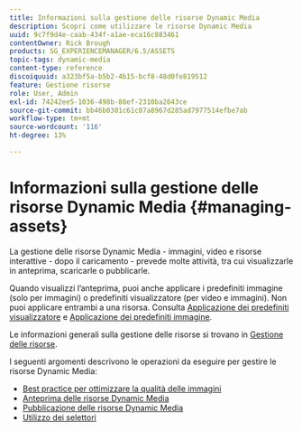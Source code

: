 ```yaml
---
title: Informazioni sulla gestione delle risorse Dynamic Media
description: Scopri come utilizzare le risorse Dynamic Media
uuid: 9c7f9d4e-caab-434f-a1ae-eca16c883461
contentOwner: Rick Brough
products: SG_EXPERIENCEMANAGER/6.5/ASSETS
topic-tags: dynamic-media
content-type: reference
discoiquuid: a323bf5a-b5b2-4b15-bcf8-48d0fe819512
feature: Gestione risorse
role: User, Admin
exl-id: 74242ee5-1036-498b-88ef-2310ba2643ce
source-git-commit: bb46b0301c61c07a8967d285ad7977514efbe7ab
workflow-type: tm+mt
source-wordcount: '116'
ht-degree: 13%

---
```


# Informazioni sulla gestione delle risorse Dynamic Media {#managing-assets}

La gestione delle risorse Dynamic Media - immagini, video e risorse interattive - dopo il caricamento - prevede molte attività, tra cui visualizzarle in anteprima, scaricarle o pubblicarle.

Quando visualizzi l’anteprima, puoi anche applicare i predefiniti immagine (solo per immagini) o predefiniti visualizzatore (per video e immagini). Non puoi applicare entrambi a una risorsa. Consulta [Applicazione dei predefiniti visualizzatore](/help/assets/viewer-presets.md) e [Applicazione dei predefiniti immagine](/help/assets/image-sets.md).

Le informazioni generali sulla gestione delle risorse si trovano in [Gestione delle risorse](/help/assets/manage-assets.md).

I seguenti argomenti descrivono le operazioni da eseguire per gestire le risorse Dynamic Media:

* [Best practice per ottimizzare la qualità delle immagini](/help/assets/best-practices-for-optimizing-the-quality-of-your-images.md)
* [Anteprima delle risorse Dynamic Media](/help/assets/previewing-assets.md)
* [Pubblicazione delle risorse Dynamic Media](/help/assets/publishing-dynamicmedia-assets.md)
* [Utilizzo dei selettori](/help/assets/working-with-selectors.md)
